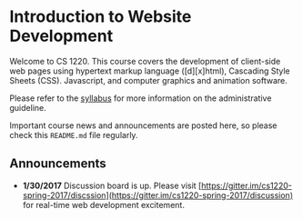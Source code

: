 # Introduction to Website Development

Welcome to CS 1220.  This course covers the development of client-side web pages using hypertext markup language ([d][x]html), Cascading Style Sheets (CSS). Javascript, and computer graphics and animation software.

Please refer to the [syllabus](SYLLABUS.md) for more information on the administrative guideline.

Important course news and announcements are posted here, so please check this `README.md` file regularly.

## Announcements

- **1/30/2017** Discussion board is up.  Please visit [https://gitter.im/cs1220-spring-2017/discssion](https://gitter.im/cs1220-spring-2017/discussion) for real-time web development excitement.


